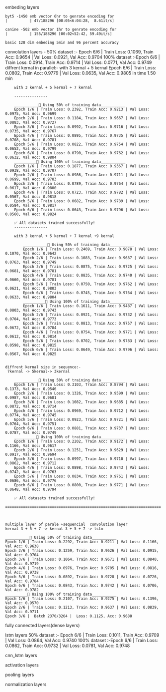 embeding layers

    byt5 -1450 emb vector 6hr to genrate encoding for 
    |          | 47/188296 [00:05<6:04:28,  8.61it/s]

    canine -502 emb vector 1hr to genrate encoding for
    |          | 155/188296 [00:02<52:42, 59.49it/s]

    basic 128 dim embeding 5min and 96 percent accuracy




convolution layers -
50% dataset :- Epoch 6/6 | Train Loss: 0.1069, Train Acc: 0.9654 | Val Loss: 0.0921, Val Acc: 0.9704
100% dataset :-Epoch 6/6 | Train Loss: 0.0914, Train Acc: 0.9714 | Val Loss: 0.0771, Val Acc: 0.9749
    diffrent kernal in parallel:- 
        with 3 kernal + 5 kernal Epoch 6/6 | Train Loss: 0.0802, Train Acc: 0.9779 | Val Loss: 0.0635, Val Acc: 0.9805 in time 1.50 min

        with 3 kernal + 5 kernal + 7 kernal  

        ---------------
        
        ___________🧩 Using 50% of training data___________
        Epoch 1/6 | Train Loss: 0.2392, Train Acc: 0.9213 | Val Loss: 0.0975, Val Acc: 0.9699              
        Epoch 2/6 | Train Loss: 0.1184, Train Acc: 0.9667 | Val Loss: 0.0883, Val Acc: 0.9727              
        Epoch 3/6 | Train Loss: 0.0992, Train Acc: 0.9716 | Val Loss: 0.0735, Val Acc: 0.9767              
        Epoch 4/6 | Train Loss: 0.0895, Train Acc: 0.9735 | Val Loss: 0.0708, Val Acc: 0.9781              
        Epoch 5/6 | Train Loss: 0.0822, Train Acc: 0.9754 | Val Loss: 0.0652, Val Acc: 0.9799              
        Epoch 6/6 | Train Loss: 0.0790, Train Acc: 0.9762 | Val Loss: 0.0632, Val Acc: 0.9804              
        __________🧩 Using 100% of training data___________
        Epoch 1/6 | Train Loss: 0.1877, Train Acc: 0.9367 | Val Loss: 0.0938, Val Acc: 0.9707              
        Epoch 2/6 | Train Loss: 0.0986, Train Acc: 0.9711 | Val Loss: 0.0699, Val Acc: 0.9783              
        Epoch 3/6 | Train Loss: 0.0789, Train Acc: 0.9764 | Val Loss: 0.0617, Val Acc: 0.9800              
        Epoch 4/6 | Train Loss: 0.0723, Train Acc: 0.9782 | Val Loss: 0.0567, Val Acc: 0.9818              
        Epoch 5/6 | Train Loss: 0.0682, Train Acc: 0.9789 | Val Loss: 0.0584, Val Acc: 0.9817              
        Epoch 6/6 | Train Loss: 0.0643, Train Acc: 0.9796 | Val Loss: 0.0560, Val Acc: 0.9824              

        ✅ All datasets trained successfully!
        ---------------

        with 3 kernal + 5 kernal + 7 kernal +9 kernal  

            ___________🧩 Using 50% of training data___________
            Epoch 1/6 | Train Loss: 0.2469, Train Acc: 0.9078 | Val Loss: 0.1070, Val Acc: 0.9642              
            Epoch 2/6 | Train Loss: 0.1083, Train Acc: 0.9637 | Val Loss: 0.0763, Val Acc: 0.9749              
            Epoch 3/6 | Train Loss: 0.0875, Train Acc: 0.9725 | Val Loss: 0.0681, Val Acc: 0.9781              
            Epoch 4/6 | Train Loss: 0.0835, Train Acc: 0.9740 | Val Loss: 0.0660, Val Acc: 0.9781              
            Epoch 5/6 | Train Loss: 0.0750, Train Acc: 0.9762 | Val Loss: 0.0621, Val Acc: 0.9803              
            Epoch 6/6 | Train Loss: 0.0745, Train Acc: 0.9764 | Val Loss: 0.0633, Val Acc: 0.9804              
            __________🧩 Using 100% of training data___________
            Epoch 1/6 | Train Loss: 0.1611, Train Acc: 0.9487 | Val Loss: 0.0803, Val Acc: 0.9743              
            Epoch 2/6 | Train Loss: 0.0921, Train Acc: 0.9732 | Val Loss: 0.0704, Val Acc: 0.9773              
            Epoch 3/6 | Train Loss: 0.0813, Train Acc: 0.9757 | Val Loss: 0.0672, Val Acc: 0.9784              
            Epoch 4/6 | Train Loss: 0.0754, Train Acc: 0.9771 | Val Loss: 0.0612, Val Acc: 0.9814              
            Epoch 5/6 | Train Loss: 0.0702, Train Acc: 0.9783 | Val Loss: 0.0598, Val Acc: 0.9815              
            Epoch 6/6 | Train Loss: 0.0649, Train Acc: 0.9796 | Val Loss: 0.0567, Val Acc: 0.9825


    diffrent kernal size in sequence:-
     7kernal -> 5kernal-> 3kernal

        ___________🧩 Using 50% of training data___________
        Epoch 1/6 | Train Loss: 0.3103, Train Acc: 0.8794 | Val Loss: 0.1373, Val Acc: 0.9546              
        Epoch 2/6 | Train Loss: 0.1326, Train Acc: 0.9599 | Val Loss: 0.0987, Val Acc: 0.9681              
        Epoch 3/6 | Train Loss: 0.1082, Train Acc: 0.9685 | Val Loss: 0.0872, Val Acc: 0.9714              
        Epoch 4/6 | Train Loss: 0.0969, Train Acc: 0.9712 | Val Loss: 0.0774, Val Acc: 0.9745              
        Epoch 5/6 | Train Loss: 0.0923, Train Acc: 0.9721 | Val Loss: 0.0764, Val Acc: 0.9751              
        Epoch 6/6 | Train Loss: 0.0881, Train Acc: 0.9737 | Val Loss: 0.0787, Val Acc: 0.9749              
        __________🧩 Using 100% of training data___________
        Epoch 1/6 | Train Loss: 0.2202, Train Acc: 0.9172 | Val Loss: 0.1166, Val Acc: 0.9617              
        Epoch 2/6 | Train Loss: 0.1251, Train Acc: 0.9629 | Val Loss: 0.0917, Val Acc: 0.9694              
        Epoch 3/6 | Train Loss: 0.0997, Train Acc: 0.9710 | Val Loss: 0.0862, Val Acc: 0.9712              
        Epoch 4/6 | Train Loss: 0.0898, Train Acc: 0.9743 | Val Loss: 0.0742, Val Acc: 0.9763              
        Epoch 5/6 | Train Loss: 0.0834, Train Acc: 0.9761 | Val Loss: 0.0686, Val Acc: 0.9776              
        Epoch 6/6 | Train Loss: 0.0800, Train Acc: 0.9771 | Val Loss: 0.0648, Val Acc: 0.9794              

        ✅ All datasets trained successfully!

    ======================================================================



    multiple layer of parale +sequencial  convolution layer
    kernal 3 + 5 + 7 -> kernal 3 + 5 + 7 -> lstm

    ___________🧩 Using 50% of training data___________
    Epoch 1/6 | Train Loss: 0.2292, Train Acc: 0.9211 | Val Loss: 0.1166, Val Acc: 0.9638              
    Epoch 2/6 | Train Loss: 0.1259, Train Acc: 0.9626 | Val Loss: 0.0915, Val Acc: 0.9704              
    Epoch 3/6 | Train Loss: 0.1064, Train Acc: 0.9671 | Val Loss: 0.0840, Val Acc: 0.9719              
    Epoch 4/6 | Train Loss: 0.0976, Train Acc: 0.9705 | Val Loss: 0.0816, Val Acc: 0.9738              
    Epoch 5/6 | Train Loss: 0.0892, Train Acc: 0.9728 | Val Loss: 0.0726, Val Acc: 0.9784              
    Epoch 6/6 | Train Loss: 0.0843, Train Acc: 0.9742 | Val Loss: 0.0706, Val Acc: 0.9782              
    __________🧩 Using 100% of training data___________
    Epoch 1/6 | Train Loss: 0.2107, Train Acc: 0.9275 | Val Loss: 0.1396, Val Acc: 0.9570              
    Epoch 2/6 | Train Loss: 0.1213, Train Acc: 0.9637 | Val Loss: 0.0839, Val Acc: 0.9711              
    Epoch 3/6 |  Batch 2370/3264 |  Loss: 0.1125, Acc: 0.9688



fully connected layers(dense layers)

lstm layers
50% dataset :- Epoch 6/6 | Train Loss: 0.1011, Train Acc: 0.9709 | Val Loss: 0.0864, Val Acc: 0.9740
100% dataset :-Epoch 6/6 | Train Loss: 0.0862, Train Acc: 0.9732 | Val Loss: 0.0781, Val Acc: 0.9748

cnn_lstm layers



activation layers

pooling layers

normalization layers


